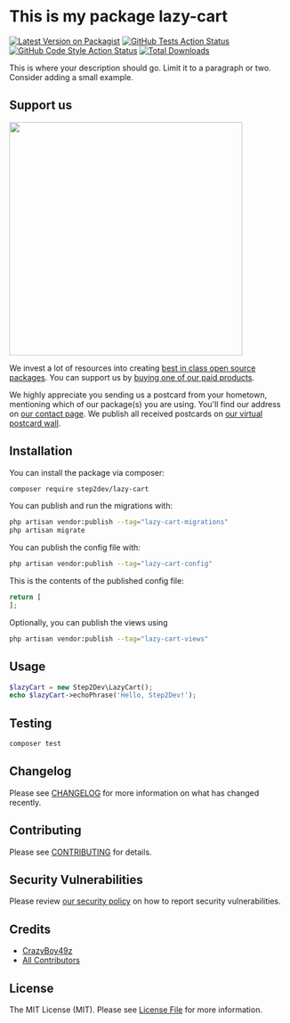 # This is my package lazy-cart

[![Latest Version on Packagist](https://img.shields.io/packagist/v/step2dev/lazy-cart.svg?style=flat-square)](https://packagist.org/packages/step2dev/lazy-cart)
[![GitHub Tests Action Status](https://img.shields.io/github/actions/workflow/status/step2dev/lazy-cart/run-tests.yml?branch=main&label=tests&style=flat-square)](https://github.com/step2dev/lazy-cart/actions?query=workflow%3Arun-tests+branch%3Amain)
[![GitHub Code Style Action Status](https://img.shields.io/github/actions/workflow/status/step2dev/lazy-cart/fix-php-code-style-issues.yml?branch=main&label=code%20style&style=flat-square)](https://github.com/step2dev/lazy-cart/actions?query=workflow%3A"Fix+PHP+code+style+issues"+branch%3Amain)
[![Total Downloads](https://img.shields.io/packagist/dt/step2dev/lazy-cart.svg?style=flat-square)](https://packagist.org/packages/step2dev/lazy-cart)

This is where your description should go. Limit it to a paragraph or two. Consider adding a small example.

## Support us

[<img src="https://github-ads.s3.eu-central-1.amazonaws.com/lazy-cart.jpg?t=1" width="419px" />](https://spatie.be/github-ad-click/lazy-cart)

We invest a lot of resources into creating [best in class open source packages](https://spatie.be/open-source). You can support us by [buying one of our paid products](https://spatie.be/open-source/support-us).

We highly appreciate you sending us a postcard from your hometown, mentioning which of our package(s) you are using. You'll find our address on [our contact page](https://spatie.be/about-us). We publish all received postcards on [our virtual postcard wall](https://spatie.be/open-source/postcards).

## Installation

You can install the package via composer:

```bash
composer require step2dev/lazy-cart
```

You can publish and run the migrations with:

```bash
php artisan vendor:publish --tag="lazy-cart-migrations"
php artisan migrate
```

You can publish the config file with:

```bash
php artisan vendor:publish --tag="lazy-cart-config"
```

This is the contents of the published config file:

```php
return [
];
```

Optionally, you can publish the views using

```bash
php artisan vendor:publish --tag="lazy-cart-views"
```

## Usage

```php
$lazyCart = new Step2Dev\LazyCart();
echo $lazyCart->echoPhrase('Hello, Step2Dev!');
```

## Testing

```bash
composer test
```

## Changelog

Please see [CHANGELOG](CHANGELOG.md) for more information on what has changed recently.

## Contributing

Please see [CONTRIBUTING](CONTRIBUTING.md) for details.

## Security Vulnerabilities

Please review [our security policy](../../security/policy) on how to report security vulnerabilities.

## Credits

- [CrazyBoy49z](https://github.com/CrazyBoy49z)
- [All Contributors](../../contributors)

## License

The MIT License (MIT). Please see [License File](LICENSE.md) for more information.
